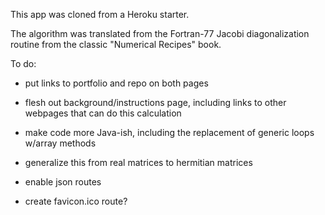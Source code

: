 This app was cloned from a Heroku starter.

The algorithm was translated from the Fortran-77 Jacobi diagonalization routine from the classic "Numerical Recipes" book.

To do:

- put links to portfolio and repo on both pages

- flesh out background/instructions page, including links to other webpages that can do this calculation

- make code more Java-ish, including the replacement of generic loops w/array methods

- generalize this from real matrices to hermitian matrices

- enable json routes

- create favicon.ico route?
